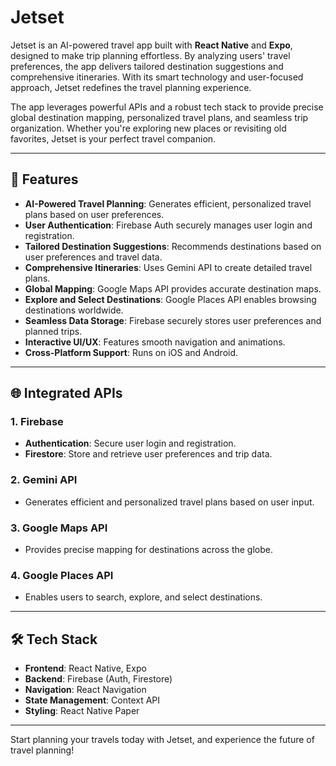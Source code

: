 # Jetset

Jetset is an AI-powered travel app built with **React Native** and **Expo**, designed to make trip planning effortless. By analyzing users' travel preferences, the app delivers tailored destination suggestions and comprehensive itineraries. With its smart technology and user-focused approach, Jetset redefines the travel planning experience.

The app leverages powerful APIs and a robust tech stack to provide precise global destination mapping, personalized travel plans, and seamless trip organization. Whether you're exploring new places or revisiting old favorites, Jetset is your perfect travel companion.

---

## 🚀 Features

- **AI-Powered Travel Planning**: Generates efficient, personalized travel plans based on user preferences.
- **User Authentication**: Firebase Auth securely manages user login and registration.
- **Tailored Destination Suggestions**: Recommends destinations based on user preferences and travel data.
- **Comprehensive Itineraries**: Uses Gemini API to create detailed travel plans.
- **Global Mapping**: Google Maps API provides accurate destination maps.
- **Explore and Select Destinations**: Google Places API enables browsing destinations worldwide.
- **Seamless Data Storage**: Firebase securely stores user preferences and planned trips.
- **Interactive UI/UX**: Features smooth navigation and animations.
- **Cross-Platform Support**: Runs on iOS and Android.

---

## 🌐 Integrated APIs

### 1. **Firebase**

- **Authentication**: Secure user login and registration.
- **Firestore**: Store and retrieve user preferences and trip data.

### 2. **Gemini API**

- Generates efficient and personalized travel plans based on user input.

### 3. **Google Maps API**

- Provides precise mapping for destinations across the globe.

### 4. **Google Places API**

- Enables users to search, explore, and select destinations.

---

## 🛠️ Tech Stack

- **Frontend**: React Native, Expo
- **Backend**: Firebase (Auth, Firestore)
- **Navigation**: React Navigation
- **State Management**: Context API
- **Styling**: React Native Paper

---

Start planning your travels today with Jetset, and experience the future of travel planning!
